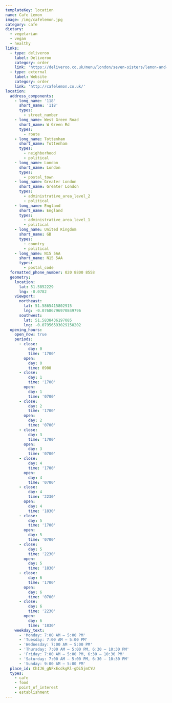 ```yaml
---
templateKey: location
name: Cafe Lemon
image: /img/cafelemon.jpg
category: cafe
dietary:
  - vegetarian
  - vegan
  - healthy
links:
  - type: deliveroo
    label: Deliveroo
    category: order
    link: 'https://deliveroo.co.uk/menu/london/seven-sisters/lemon-and-veg'
  - type: external
    label: Website
    category: order
    link: 'http://cafelemon.co.uk/'
location:
  address_components:
    - long_name: '118'
      short_name: '118'
      types:
        - street_number
    - long_name: West Green Road
      short_name: W Green Rd
      types:
        - route
    - long_name: Tottenham
      short_name: Tottenham
      types:
        - neighborhood
        - political
    - long_name: London
      short_name: London
      types:
        - postal_town
    - long_name: Greater London
      short_name: Greater London
      types:
        - administrative_area_level_2
        - political
    - long_name: England
      short_name: England
      types:
        - administrative_area_level_1
        - political
    - long_name: United Kingdom
      short_name: GB
      types:
        - country
        - political
    - long_name: N15 5AA
      short_name: N15 5AA
      types:
        - postal_code
  formatted_phone_number: 020 8800 8558
  geometry:
    location:
      lat: 51.5852229
      lng: -0.0782
    viewport:
      northeast:
        lat: 51.5865415802915
        lng: -0.07686796970849796
      southwest:
        lat: 51.5838436197085
        lng: -0.07956593029150202
  opening_hours:
    open_now: true
    periods:
      - close:
          day: 0
          time: '1700'
        open:
          day: 0
          time: 0900
      - close:
          day: 1
          time: '1700'
        open:
          day: 1
          time: '0700'
      - close:
          day: 2
          time: '1700'
        open:
          day: 2
          time: '0700'
      - close:
          day: 3
          time: '1700'
        open:
          day: 3
          time: '0700'
      - close:
          day: 4
          time: '1700'
        open:
          day: 4
          time: '0700'
      - close:
          day: 4
          time: '2230'
        open:
          day: 4
          time: '1830'
      - close:
          day: 5
          time: '1700'
        open:
          day: 5
          time: '0700'
      - close:
          day: 5
          time: '2230'
        open:
          day: 5
          time: '1830'
      - close:
          day: 6
          time: '1700'
        open:
          day: 6
          time: '0700'
      - close:
          day: 6
          time: '2230'
        open:
          day: 6
          time: '1830'
    weekday_text:
      - 'Monday: 7:00 AM – 5:00 PM'
      - 'Tuesday: 7:00 AM – 5:00 PM'
      - 'Wednesday: 7:00 AM – 5:00 PM'
      - 'Thursday: 7:00 AM – 5:00 PM, 6:30 – 10:30 PM'
      - 'Friday: 7:00 AM – 5:00 PM, 6:30 – 10:30 PM'
      - 'Saturday: 7:00 AM – 5:00 PM, 6:30 – 10:30 PM'
      - 'Sunday: 9:00 AM – 5:00 PM'
  place_id: ChIJ6_gNFxEcdkgRl-gDi5jmCYU
  types:
    - cafe
    - food
    - point_of_interest
    - establishment
---
```

